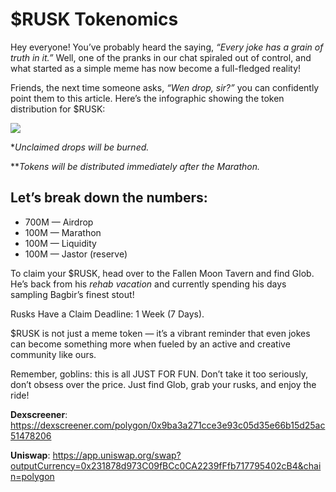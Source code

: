 # $RUSK Tokenomics


Hey everyone! You’ve probably heard the saying, *“Every joke has a grain of truth in it.”* Well, one of the pranks in our chat spiraled out of control, and what started as a simple meme has now become a full-fledged reality!

Friends, the next time someone asks, *“Wen drop, sir?”* you can confidently point them to this article. Here’s the infographic showing the token distribution for $RUSK:

![](rusk.2x.png)

**Unclaimed drops will be burned.*

***Tokens will be distributed immediately after the Marathon.*

## Let’s break down the numbers:
- 700M — Airdrop
- 100M — Marathon
- 100M — Liquidity
- 100M — Jastor (reserve)

To claim your $RUSK, head over to the Fallen Moon Tavern and find Glob. He’s back from his *rehab vacation* and currently spending his days sampling Bagbir’s finest stout!

Rusks Have a Claim Deadline: 1 Week (7 Days).

$RUSK is not just a meme token — it’s a vibrant reminder that even jokes can become something more when fueled by an active and creative community like ours.

Remember, goblins: this is all JUST FOR FUN. Don’t take it too seriously, don’t obsess over the price. Just find Glob, grab your rusks, and enjoy the ride!

**Dexscreener**: https://dexscreener.com/polygon/0x9ba3a271cce3e93c05d35e66b15d25ac51478206

**Uniswap**: https://app.uniswap.org/swap?outputCurrency=0x231878d973C09fBCc0CA2239fFfb717795402cB4&chain=polygon